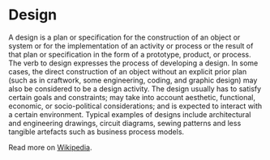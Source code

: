 # Design

A design is a plan or specification for the construction of an object or system or for the implementation of an activity or process or the result of that plan or specification in the form of a prototype, product, or process. The verb to design expresses the process of developing a design. In some cases, the direct construction of an object without an explicit prior plan (such as in craftwork, some engineering, coding, and graphic design) may also be considered to be a design activity. The design usually has to satisfy certain goals and constraints; may take into account aesthetic, functional, economic, or socio-political considerations; and is expected to interact with a certain environment. Typical examples of designs include architectural and engineering drawings, circuit diagrams, sewing patterns and less tangible artefacts such as business process models.

Read more on [Wikipedia](https://en.wikipedia.org/wiki/Design).

